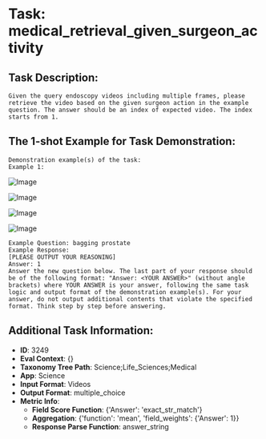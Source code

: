 # Task: medical_retrieval_given_surgeon_activity

## Task Description:

```
Given the query endoscopy videos including multiple frames, please retrieve the video based on the given surgeon action in the example question. The answer should be an index of expected video. The index starts from 1.
```

## The 1-shot Example for Task Demonstration:

```
Demonstration example(s) of the task:
Example 1:
```

![Image](180.png)

![Image](185.png)

![Image](190.png)

![Image](195.png)

```
Example Question: bagging prostate
Example Response:
[PLEASE OUTPUT YOUR REASONING]
Answer: 1
Answer the new question below. The last part of your response should be of the following format: "Answer: <YOUR ANSWER>" (without angle brackets) where YOUR ANSWER is your answer, following the same task logic and output format of the demonstration example(s). For your answer, do not output additional contents that violate the specified format. Think step by step before answering.
```

## Additional Task Information:

- **ID**: 3249
- **Eval Context**: {}
- **Taxonomy Tree Path**: Science;Life_Sciences;Medical
- **App**: Science
- **Input Format**: Videos
- **Output Format**: multiple_choice
- **Metric Info**:
  - **Field Score Function**: {'Answer': 'exact_str_match'}
  - **Aggregation**: {'function': 'mean', 'field_weights': {'Answer': 1}}
  - **Response Parse Function**: answer_string
